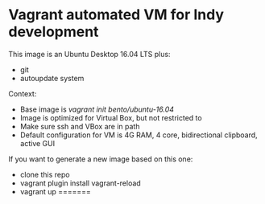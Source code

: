 
# Vagrant automated VM for Indy development

This image is an Ubuntu Desktop 16.04 LTS plus:
  -  git
  -  autoupdate system

Context:
  -  Base image is *vagrant init bento/ubuntu-16.04*
  -  Image is optimized for Virtual Box, but not restricted to
  -  Make sure ssh and VBox are in path
  -  Default configuration for VM is 4G RAM, 4 core, bidirectional clipboard, active GUI

If you want to generate a new image based on this one:
  -  clone this repo
  -  vagrant plugin install vagrant-reload
  -  vagrant up
=======
